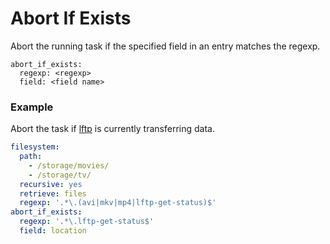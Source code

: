 # Abort If Exists
Abort the running task if the specified field in an entry matches the regexp.

```YEXT
abort_if_exists:
  regexp: <regexp>
  field: <field name>
```
### Example

Abort the task if [lftp](https://lftp.yar.ru/) is currently transferring data. 

```yaml
filesystem:
  path:
    - /storage/movies/
    - /storage/tv/
  recursive: yes
  retrieve: files
  regexp: '.*\.(avi|mkv|mp4|lftp-get-status)$'
abort_if_exists:
  regexp: '.*\.lftp-get-status$'
  field: location
```